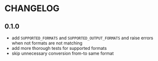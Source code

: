 # CHANGELOG

## 0.1.0

* add `SUPPORTED_FORMATS` and `SUPPORTED_OUTPUT_FORMATS` and raise errors when not formats are not matching
* add more thorough tests for supported formats
* skip unnecessary conversion from-to same format
